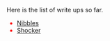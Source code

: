 <style>
ul li {
  color: red;
}
</style>

Here is the list of write ups so far.  
* [Nibbles](nibbles.md)
* [Shocker](shocker.md)
